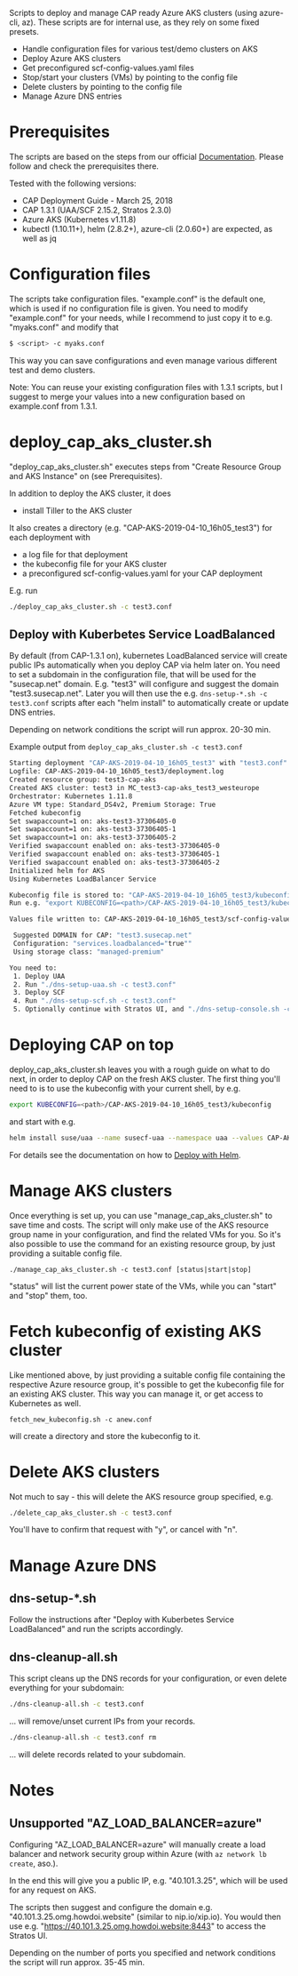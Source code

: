Scripts to deploy and manage CAP ready Azure AKS clusters (using azure-cli, az).
These scripts are for internal use, as they rely on some fixed presets.

* Handle configuration files for various test/demo clusters on AKS
* Deploy Azure AKS clusters
* Get preconfigured scf-config-values.yaml files
* Stop/start your clusters (VMs) by pointing to the config file
* Delete clusters by pointing to the config file
* Manage Azure DNS entries


# Prerequisites

The scripts are based on the steps from our official [Documentation](https://www.suse.com/documentation/cloud-application-platform-1/book_cap_guides/data/cha_cap_depl-azure.html).
Please follow and check the prerequisites there.

Tested with the following versions:
* CAP Deployment Guide - March 25, 2018
* CAP 1.3.1 (UAA/SCF 2.15.2, Stratos 2.3.0)
* Azure AKS (Kubernetes v1.11.8)
* kubectl (1.10.11+), helm (2.8.2+), azure-cli (2.0.60+) are expected, as well as jq


# Configuration files

The scripts take configuration files. "example.conf" is the default one, which is used if no configuration file is given.
You need to modify "example.conf" for your needs, while I recommend to just copy it to e.g. "myaks.conf" and modify that
```bash
$ <script> -c myaks.conf
```
This way you can save configurations and even manage various different test and demo clusters.

Note:
You can reuse your existing configuration files with 1.3.1 scripts, but I suggest to merge your values into a new configuration based on example.conf from 1.3.1.

# deploy_cap_aks_cluster.sh

"deploy_cap_aks_cluster.sh" executes steps from "Create Resource Group and AKS Instance" on (see Prerequisites).

In addition to deploy the AKS cluster, it does
* install Tiller to the AKS cluster

It also creates a directory (e.g. "CAP-AKS-2019-04-10_16h05_test3") for each deployment with
* a log file for that deployment
* the kubeconfig file for your AKS cluster
* a preconfigured scf-config-values.yaml for your CAP deployment

E.g. run
```bash
./deploy_cap_aks_cluster.sh -c test3.conf
```


## Deploy with Kuberbetes Service LoadBalanced

By default (from CAP-1.3.1 on), kubernetes LoadBalanced service will create public IPs automatically when you deploy CAP via helm later on.
You need to set a subdomain in the configuration file, that will be used for the "susecap.net" domain. E.g. "test3" will configure and suggest the domain "test3.susecap.net".
Later you will then use the e.g. `dns-setup-*.sh -c test3.conf` scripts after each "helm install" to automatically create or update DNS entries.

Depending on network conditions the script will run approx. 20-30 min.

Example output from `deploy_cap_aks_cluster.sh -c test3.conf`
```bash
Starting deployment "CAP-AKS-2019-04-10_16h05_test3" with "test3.conf"
Logfile: CAP-AKS-2019-04-10_16h05_test3/deployment.log
Created resource group: test3-cap-aks
Created AKS cluster: test3 in MC_test3-cap-aks_test3_westeurope
Orchestrator: Kubernetes 1.11.8
Azure VM type: Standard_DS4v2, Premium Storage: True
Fetched kubeconfig
Set swapaccount=1 on: aks-test3-37306405-0
Set swapaccount=1 on: aks-test3-37306405-1
Set swapaccount=1 on: aks-test3-37306405-2
Verified swapaccount enabled on: aks-test3-37306405-0
Verified swapaccount enabled on: aks-test3-37306405-1
Verified swapaccount enabled on: aks-test3-37306405-2
Initialized helm for AKS
Using Kubernetes LoadBalancer Service

Kubeconfig file is stored to: "CAP-AKS-2019-04-10_16h05_test3/kubeconfig"
Run e.g. "export KUBECONFIG=<path>/CAP-AKS-2019-04-10_16h05_test3/kubeconfig" to use it

Values file written to: CAP-AKS-2019-04-10_16h05_test3/scf-config-values.yaml

 Suggested DOMAIN for CAP: "test3.susecap.net"
 Configuration: "services.loadbalanced="true""
 Using storage class: "managed-premium"

You need to:
 1. Deploy UAA
 2. Run "./dns-setup-uaa.sh -c test3.conf"
 3. Deploy SCF
 4. Run "./dns-setup-scf.sh -c test3.conf"
 5. Optionally continue with Stratos UI, and "./dns-setup-console.sh -c test3.conf"
```


# Deploying CAP on top

deploy_cap_aks_cluster.sh leaves you with a rough guide on what to do next, in order to deploy CAP on the fresh AKS cluster.
The first thing you'll need to is to use the kubeconfig with your current shell, by e.g.
```bash
export KUBECONFIG=<path>/CAP-AKS-2019-04-10_16h05_test3/kubeconfig
```

and start with e.g.
```bash
helm install suse/uaa --name susecf-uaa --namespace uaa --values CAP-AKS-2019-04-10_16h05_test3/scf-config-values.yaml
```

For details see the documentation on how to [Deploy with Helm](https://www.suse.com/documentation/cloud-application-platform-1/book_cap_guides/data/sec_cap_cap-on-azure.html).


# Manage AKS clusters

Once everything is set up, you can use "manage_cap_aks_cluster.sh" to save time and costs.
The script will only make use of the AKS resource group name in your configuration, and find the related VMs for you.
So it's also possible to use the command for an existing resource group, by just providing a suitable config file.

`./manage_cap_aks_cluster.sh -c test3.conf [status|start|stop]`

"status" will list the current power state of the VMs, while you can "start" and "stop" them, too.


# Fetch kubeconfig of existing AKS cluster
Like mentioned above, by just providing a suitable config file containing the respective Azure resource group, it's possible
to get the kubeconfig file for an existing AKS cluster. This way you can manage it, or get access to Kubernetes as well.

`fetch_new_kubeconfig.sh -c anew.conf`

will create a directory and store the kubeconfig to it.


# Delete AKS clusters

Not much to say - this will delete the AKS resource group specified, e.g.
```bash
./delete_cap_aks_cluster.sh -c test3.conf
```
You'll have to confirm that request with "y", or cancel with "n".


# Manage Azure DNS

## dns-setup-*.sh

Follow the instructions after "Deploy with Kuberbetes Service LoadBalanced" and run the scripts accordingly.


## dns-cleanup-all.sh

This script cleans up the DNS records for your configuration, or even delete everything for your subdomain:

```bash
./dns-cleanup-all.sh -c test3.conf
```
... will remove/unset current IPs from your records.


```bash
./dns-cleanup-all.sh -c test3.conf rm
```
... will delete records related to your subdomain.


# Notes

## Unsupported "AZ_LOAD_BALANCER=azure" 

Configuring "AZ_LOAD_BALANCER=azure" will manually create a load balancer and network security group within Azure (with `az network lb create`, aso.).

In the end this will give you a public IP, e.g. "40.101.3.25", which will be used for any request on AKS.

The scripts then suggest and configure the domain e.g. "40.101.3.25.omg.howdoi.website" (similar to nip.io/xip.io).
You would then use e.g. "https://40.101.3.25.omg.howdoi.website:8443" to access the Stratos UI.

Depending on the number of ports you specified and network conditions the script will run approx. 35-45 min.
